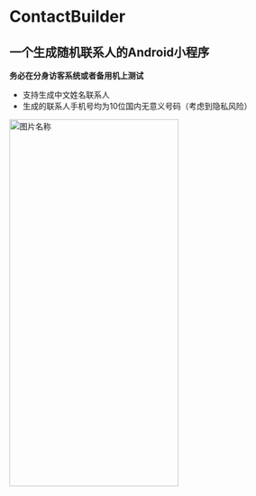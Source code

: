 # ContactBuilder
## 一个生成随机联系人的Android小程序

**务必在分身访客系统或者备用机上测试**

+ 支持生成中文姓名联系人
+ 生成的联系人手机号均为10位国内无意义号码（考虑到隐私风险）



<img src="https://i.loli.net/2021/11/09/2GKrBbUevz9mFn3.jpg" width = "300" height = "650" alt="图片名称" align=center />
